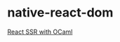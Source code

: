 # native-react-dom

[React SSR with OCaml](https://www.javierchavarri.com/react-server-side-rendering-with-ocaml/)
